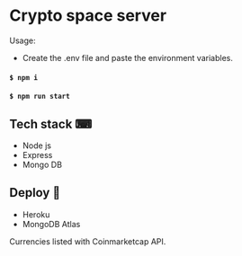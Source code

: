 # Crypto space server

Usage:

- Create the .env file and paste the environment variables.

#### `$ npm i`

#### `$ npm run start`

## Tech stack ⌨

- Node js
- Express
- Mongo DB

## Deploy 🚀

- Heroku
- MongoDB Atlas

Currencies listed with Coinmarketcap API.